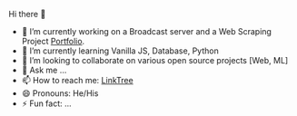 Hi there 👋  
- 🔭 I’m currently working on a Broadcast server and a Web Scraping Project [Portfolio]( rahim-jr.github.io/rahim-jr/).
- 🌱 I’m currently learning Vanilla JS, Database, Python  
- 👯 I’m looking to collaborate on various open source projects [Web, ML]  
- 💬 Ask me ...  
- 📫 How to reach me: [LinkTree](https://linktr.ee/rahim.jr)  
- 😄 Pronouns: He/His  
- ⚡ Fun fact: ...
